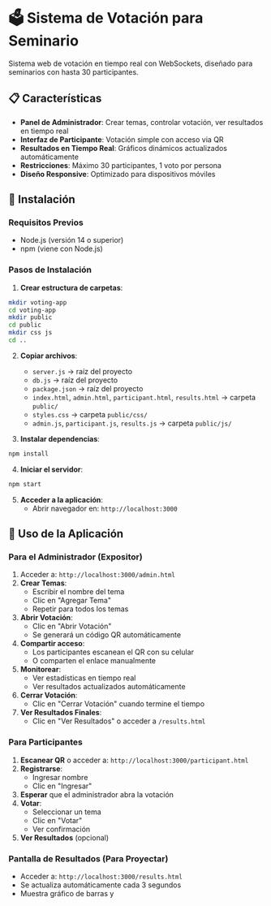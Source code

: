 # 🗳️ Sistema de Votación para Seminario

Sistema web de votación en tiempo real con WebSockets, diseñado para seminarios con hasta 30 participantes.

## 📋 Características

- **Panel de Administrador**: Crear temas, controlar votación, ver resultados en tiempo real
- **Interfaz de Participante**: Votación simple con acceso via QR
- **Resultados en Tiempo Real**: Gráficos dinámicos actualizados automáticamente
- **Restricciones**: Máximo 30 participantes, 1 voto por persona
- **Diseño Responsive**: Optimizado para dispositivos móviles

## 🚀 Instalación

### Requisitos Previos
- Node.js (versión 14 o superior)
- npm (viene con Node.js)

### Pasos de Instalación

1. **Crear estructura de carpetas**:
```bash
mkdir voting-app
cd voting-app
mkdir public
cd public
mkdir css js
cd ..
```

2. **Copiar archivos**:
   - `server.js` → raíz del proyecto
   - `db.js` → raíz del proyecto
   - `package.json` → raíz del proyecto
   - `index.html`, `admin.html`, `participant.html`, `results.html` → carpeta `public/`
   - `styles.css` → carpeta `public/css/`
   - `admin.js`, `participant.js`, `results.js` → carpeta `public/js/`

3. **Instalar dependencias**:
```bash
npm install
```

4. **Iniciar el servidor**:
```bash
npm start
```

5. **Acceder a la aplicación**:
   - Abrir navegador en: `http://localhost:3000`

## 📱 Uso de la Aplicación

### Para el Administrador (Expositor)

1. Acceder a: `http://localhost:3000/admin.html`
2. **Crear Temas**:
   - Escribir el nombre del tema
   - Clic en "Agregar Tema"
   - Repetir para todos los temas
3. **Abrir Votación**:
   - Clic en "Abrir Votación"
   - Se generará un código QR automáticamente
4. **Compartir acceso**:
   - Los participantes escanean el QR con su celular
   - O comparten el enlace manualmente
5. **Monitorear**:
   - Ver estadísticas en tiempo real
   - Ver resultados actualizados automáticamente
6. **Cerrar Votación**:
   - Clic en "Cerrar Votación" cuando termine el tiempo
7. **Ver Resultados Finales**:
   - Clic en "Ver Resultados" o acceder a `/results.html`

### Para Participantes

1. **Escanear QR** o acceder a: `http://localhost:3000/participant.html`
2. **Registrarse**:
   - Ingresar nombre
   - Clic en "Ingresar"
3. **Esperar** que el administrador abra la votación
4. **Votar**:
   - Seleccionar un tema
   - Clic en "Votar"
   - Ver confirmación
5. **Ver Resultados** (opcional)

### Pantalla de Resultados (Para Proyectar)

- Acceder a: `http://localhost:3000/results.html`
- Se actualiza automáticamente cada 3 segundos
- Muestra gráfico de barras y